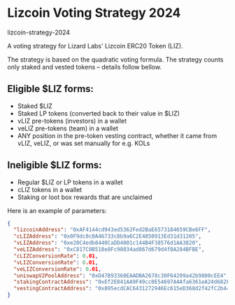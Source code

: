 # Lizcoin Voting Strategy 2024
lizcoin-strategy-2024

A voting strategy for Lizard Labs' Lizcoin ERC20 Token (LIZ).

The strategy is based on the quadratic voting formula. The strategy counts only staked and vested tokens – details
follow bellow.

## Eligible $LIZ forms:
* Staked $LIZ
* Staked LP tokens (converted back to their value in $LIZ)
* vLIZ pre-tokens (investors) in a wallet
* veLIZ pre-tokens (team) in a wallet
* ANY position in the pre-token vesting contract, whether it came from vLIZ, veLIZ, or was set manually for e.g. KOLs

## Ineligible $LIZ forms:
* Regular $LIZ or LP tokens in a wallet
* cLIZ tokens in a wallet
* Staking or loot box rewards that are unclaimed

Here is an example of parameters:

```json
{
  "lizcoinAddress": "0xAF4144cd943ed5362Fed2BaE6573184659CBe6FF",
  "cLIZAddress": "0x0F9dc0c0A46733c8b9a6C2E4850913Ed31d31205",
  "vLIZAddress": "0xe20C4edb8440CaDD4001c144B4F38576d1AA3820",
  "veLIZAddress": "0xC817C0B518e8Fc98034ad867d679d4f8A284BFBE",
  "cLIZConversionRate": 0.01,
  "vLIZConversionRate": 0.01,
  "veLIZConversionRate": 0.01,
  "uniswapV2PoolAddress": "0xD47B93360EAADBA2678c30F64209a42b9800cEE4",
  "stakingContractAddress": "0xEf2E841AA9F49cc0E54697A4Afa6361eA24d682F",
  "vestingContractAddress": "0x895ecdCAC6431272946Ec615eD368d2f42fC2b44"
}
```
